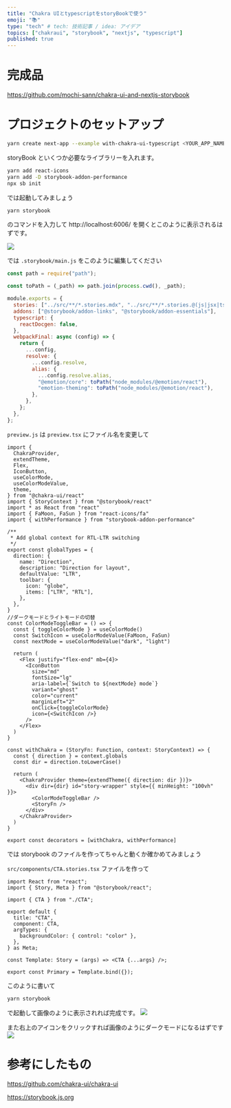 ```yaml
---
title: "Chakra UIとtypescriptをstoryBookで使う"
emoji: "📚"
type: "tech" # tech: 技術記事 / idea: アイデア
topics: ["chakraui", "storybook", "nextjs", "typescript"]
published: true
---
```


# 完成品

https://github.com/mochi-sann/chakra-ui-and-nextjs-storybook

# プロジェクトのセットアップ

```bash
yarn create next-app --example with-chakra-ui-typescript <YOUR_APP_NAME>
```

storyBook といくつか必要なライブラリーを入れます。

```bash
yarn add react-icons
yarn add -D storybook-addon-performance
npx sb init
```

では起動してみましょう

```bash
yarn storybook
```

のコマンドを入力して http://localhost:6006/ を開くとこのように表示されるはずです。

![](https://storage.googleapis.com/zenn-user-upload/qiu9rm9tlgcsv0z4uvnkuzvx90ck)

では `.storybook/main.js` をこのように編集してください

```js:.storybook/main.js
const path = require("path");

const toPath = (_path) => path.join(process.cwd(), _path);

module.exports = {
  stories: ["../src/**/*.stories.mdx", "../src/**/*.stories.@(js|jsx|ts|tsx)"],
  addons: ["@storybook/addon-links", "@storybook/addon-essentials"],
  typescript: {
    reactDocgen: false,
  },
  webpackFinal: async (config) => {
    return {
      ...config,
      resolve: {
        ...config.resolve,
        alias: {
          ...config.resolve.alias,
          "@emotion/core": toPath("node_modules/@emotion/react"),
          "emotion-theming": toPath("node_modules/@emotion/react"),
        },
      },
    };
  },
};
```

`preview.js` は `preview.tsx` にファイル名を変更して

```ts:preview.tsx
import {
  ChakraProvider,
  extendTheme,
  Flex,
  IconButton,
  useColorMode,
  useColorModeValue,
  theme,
} from "@chakra-ui/react"
import { StoryContext } from "@storybook/react"
import * as React from "react"
import { FaMoon, FaSun } from "react-icons/fa"
import { withPerformance } from "storybook-addon-performance"

/**
 * Add global context for RTL-LTR switching
 */
export const globalTypes = {
  direction: {
    name: "Direction",
    description: "Direction for layout",
    defaultValue: "LTR",
    toolbar: {
      icon: "globe",
      items: ["LTR", "RTL"],
    },
  },
}
//ダークモードとライトモードの切替
const ColorModeToggleBar = () => {
  const { toggleColorMode } = useColorMode()
  const SwitchIcon = useColorModeValue(FaMoon, FaSun)
  const nextMode = useColorModeValue("dark", "light")

  return (
    <Flex justify="flex-end" mb={4}>
      <IconButton
        size="md"
        fontSize="lg"
        aria-label={`Switch to ${nextMode} mode`}
        variant="ghost"
        color="current"
        marginLeft="2"
        onClick={toggleColorMode}
        icon={<SwitchIcon />}
      />
    </Flex>
  )
}

const withChakra = (StoryFn: Function, context: StoryContext) => {
  const { direction } = context.globals
  const dir = direction.toLowerCase()

  return (
    <ChakraProvider theme={extendTheme({ direction: dir })}>
      <div dir={dir} id="story-wrapper" style={{ minHeight: "100vh" }}>
        <ColorModeToggleBar />
        <StoryFn />
      </div>
    </ChakraProvider>
  )
}

export const decorators = [withChakra, withPerformance]
```

では storybook のファイルを作ってちゃんと動くか確かめてみましょう

`src/components/CTA.stories.tsx` ファイルを作って

```tsx:src/components/CTA.stories.tsx
import React from "react";
import { Story, Meta } from "@storybook/react";

import { CTA } from "./CTA";

export default {
  title: "CTA",
  component: CTA,
  argTypes: {
    backgroundColor: { control: "color" },
  },
} as Meta;

const Template: Story = (args) => <CTA {...args} />;

export const Primary = Template.bind({});

```

このように書いて

```bash
yarn storybook
```

で起動して画像のように表示されれば完成です。
![](https://storage.googleapis.com/zenn-user-upload/z1t7yvn7ssnphugc4x7k9z3v9ku8)

また右上のアイコンをクリックすれば画像のようにダークモードになるはずです
![](https://storage.googleapis.com/zenn-user-upload/u26bzcgtkckbkicehx5sv8w4d2px)

# 参考にしたもの

https://github.com/chakra-ui/chakra-ui

https://storybook.js.org
